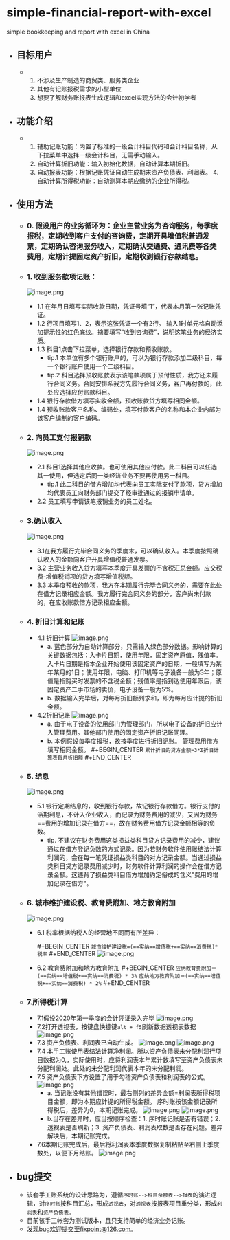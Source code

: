 # simple-financial-report-with-excel

simple bookkeeping and report with excel in China

- ## 目标用户

  - 1. 不涉及生产制造的商贸类、服务类企业
    2. 其他有记账报税需求的小型单位
    3. 想要了解财务账报表生成逻辑和excel实现方法的会计初学者

- ## 功能介绍

  - 1. 辅助记账功能：内置了标准的一级会计科目代码和会计科目名称，从下拉菜单中选择一级会计科目，无需手动输入。 
    2. 自动计算折旧功能：输入初始化数据，自动计算本期折旧。
    3. 自动报表功能：根据记账凭证自动生成期末资产负债表、利润表。
       4.自动计算所得税功能：自动测算本期应缴纳的企业所得税。

- ## 使用方法

  - ### 0. 假设用户的业务循环为：企业主营业务为咨询服务，每季度报税，定期收到客户支付的咨询费，定期开具增值税普通发票，定期确认咨询服务收入，定期确认交通费、通讯费等各类费用，定期计提固定资产折旧，定期收到银行存款结息。

  - ### 1. 收到服务款项记账：

    ![image.png](https://github.com/areur3ady/simple-financial-report-with-excel/blob/main/\assets\image_1641014051949_0.png)

    - 1.1 在年月日填写实际收款日期，凭证号填“1”，代表本月第一张记账凭证。
    - 1.2 行项目填写1、2，表示这张凭证一个有2行。 输入1时单元格自动添加提示性的红色底纹。摘要填写“收到咨询费”，说明这笔业务的经济实质。
    - 1.3 科目1点击下拉菜单，选择银行存款和预收账款。
      - tip.1 本单位有多个银行账户的，可以为银行存款添加二级科目，每一个银行账户使用一个二级科目。
      - tip.2  科目选择预收账款表示该笔款项属于预付性质，我方还未履行合同义务。合同安排系我方先履行合同义务，客户再付款的，此处应选择应付账款科目。
    - 1.4 银行存款借方填写实收金额，预收账款贷方填写相同金额。
    - 1.4 预收账款客户名称、编码处，填写付款客户的名称和本企业内部为该客户编制的客户编码。

  - ### 2. 向员工支付报销款

    ![image.png](https://github.com/areur3ady/simple-financial-report-with-excel/blob/main/\assets\image_1641015221616_0.png)

    - 2.1 科目1选择其他应收款。也可使用其他应付款。此二科目可以任选其一使用，但选定后同一类经济业务不要再使用另一科目。
      - tip.1 此二科目的借方增加均代表向员工实际支付了款项，贷方增加均代表员工向财务部门提交了经审批通过的报销申请单。
    - 2.2 员工填写申请该笔报销业务的员工姓名。

  - ### 3.确认收入

    ![image.png](https://github.com/areur3ady/simple-financial-report-with-excel/blob/main/\assets\image_1641015814499_0.png)

    - 3.1在我方履行完毕合同义务的季度末，可以确认收入。本季度按照确认收入的金额向客户开具增值税普通发票。
    - 3.2 主营业务收入贷方填写本季度开具发票的不含税汇总金额。应交税费-增值税销项的贷方填写增值税额。
    - 3.3 本季度预收的款项，我方在本期履行完毕合同义务的，需要在此处在借方记录相应金额。我方履行完合同义务的部分，客户尚未付款的，在应收账款借方记录相应金额。

  - ### 4. 折旧计算和记账

    - 4.1 折旧计算
      ![image.png](https://github.com/areur3ady/simple-financial-report-with-excel/blob/main/\assets\image_1641017629817_0.png)
      - a. 蓝色部分为自动计算部分，只需输入绿色部分数据。影响计算的关键数据包括：入卡片日期，使用年限，固定资产原值，残值率。入卡片日期是指本企业开始使用该固定资产的日期，一般填写为某年某月的1日；使用年限，电脑、打印机等电子设备一般为3年；原值是指购买时发票的不含税金额；残值率是指到达使用年限后，该固定资产二手市场的卖价，电子设备一般为5%。
      - b. 数据输入完毕后，对每月折旧额列求和，即为每月应计提的折旧金额。
    - 4.2折旧记账
      ![image.png](https://github.com/areur3ady/simple-financial-report-with-excel/blob/main/\assets\image_1641017688920_0.png)
      - a. 由于电子设备的使用部门为管理部门，所以电子设备的折旧应计入管理费用。其他部门使用的固定资产折旧记账同理。
      - b. 本例假设每季度报税，故按季度进行折旧记账。 管理费用借方填写相同金额。
        #+BEGIN_CENTER
        `累计折旧的贷方金额=3*Σ折旧计算表每月折旧额`
        #+END_CENTER

  - ### 5. 结息

    ![image.png](https://github.com/areur3ady/simple-financial-report-with-excel/blob/main/\assets\image_1641018153072_0.png)

    - 5.1 银行定期结息的，收到银行存款，故记银行存款借方。银行支付的活期利息，不计入企业收入，而记录为财务费用的减少，又因为财务==费用的增加记录在借方==，故在财务费用借方记录金额相等的负数。
      - tip. 不建议在财务费用这类损益类科目贷方记录费用的减少，建议通过在借方登记负数的方式记录。因为若财务软件使用账结法计算利润的，会在每一笔凭证损益类科目的对方记录金额。当通过损益类科目贷方记录费用减少时，财务软件计算利润的操作会在借方记录金额。这违背了损益类科目借方增加约定俗成的含义"费用的增加记录在借方"。

  - ### 6. 城市维护建设税、教育费附加、地方教育附加

    ![image.png](https://github.com/areur3ady/simple-financial-report-with-excel/blob/main/\assets\image_1641019775194_0.png)

    - 6.1 税率根据纳税人的经营地不同而有所差异：

      #+BEGIN_CENTER
      `城市维护建设税=(==实纳==增值税+==实纳==消费税)*税率`
      #+END_CENTER 
      ![image.png](https://github.com/areur3ady/simple-financial-report-with-excel/blob/main/\assets\image_1641019346858_0.png)

    - 6.2 教育费附加和地方教育附加
      #+BEGIN_CENTER
      `应纳教育费附加＝(==实纳==增值税+==实纳==消费税) * 3%`
      `应纳地方教育附加＝(==实纳==增值税+==实纳==消费税) * 2%`
      #+END_CENTER

  - ### 7.所得税计算

    - 7.1假设2020年第一季度的会计凭证录入完毕
      ![image.png](https://github.com/areur3ady/simple-financial-report-with-excel/blob/main/\assets\image_1641020661435_0.png)
    - 7.2打开透视表，按键盘快捷键`alt + f5`刷新数据透视表数据
      ![image.png](https://github.com/areur3ady/simple-financial-report-with-excel/blob/main/\assets\image_1641021005970_0.png)
    - 7.3 资产负债表、利润表已自动生成。
      ![image.png](https://github.com/areur3ady/simple-financial-report-with-excel/blob/main/\assets\image_1641021074691_0.png)
      ![image.png](https://github.com/areur3ady/simple-financial-report-with-excel/blob/main/\assets\image_1641021145895_0.png)
    - 7.4 本手工账使用表结法计算净利润。所以资产负债表未分配利润行项目数据为0,，实际使用时，应将利润表本年累计数填写至资产负债表未分配利润处。此处的未分配利润代表本年的未分配利润。
    - 7.5 资产负债表下方设置了用于勾稽资产负债表和利润表的公式。
      ![image.png](https://github.com/areur3ady/simple-financial-report-with-excel/blob/main/\assets\image_1641021727745_0.png)
      - a. 当记账没有其他错误时，最右侧列的差异金额=利润表所得税项目金额，即为本期应计提的所得税金额。
        序时账按该金额记录所得税后，差异为0，本期记账完成。
        ![image.png](https://github.com/areur3ady/simple-financial-report-with-excel/blob/main/\assets\image_1641021851490_0.png)
        ![image.png](https://github.com/areur3ady/simple-financial-report-with-excel/blob/main/\assets\image_1641021944462_0.png)
      - b.当存在差异时，应当按顺序检查：1. 序时账记账是否有错误；2. 透视表是否刷新；3. 资产负债表、利润表取数是否存在问题。差异解决后，本期记账完成。
    - 7.6本期记账完成后，最后将利润表本季度数据复制粘贴至右侧上季度数处，以便下月结账。
      ![image.png](https://github.com/areur3ady/simple-financial-report-with-excel/blob/main/\assets\image_1641022201839_0.png)

- ## bug提交

  - 该套手工账系统的设计思路为，遵循`序时账-->科目余额表-->报表`的演进逻辑，对`序时账`按科目汇总，形成`透视表`，对`透视表`按报表项目重分类，形成`利润表`和`资产负债表`。
  - 目前该手工帐套为测试版本，且只支持简单的经济业务记账。
  - 发现bug欢迎提交至fixpoint@126.com。
